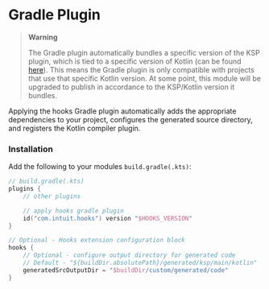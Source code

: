 # Gradle Plugin

> **Warning**
> 
> The Gradle plugin automatically bundles a specific version of the KSP plugin, which is tied to a specific version of Kotlin (can be found [here](./settings.gradle.kts#19)). This means the Gradle plugin is only compatible with projects that use that specific Kotlin version. At some point, this module will be upgraded to publish in accordance to the KSP/Kotlin version it bundles.

Applying the hooks Gradle plugin automatically adds the appropriate dependencies to your project, configures the generated source directory, and registers the Kotlin compiler plugin.

### Installation

Add the following to your modules `build.gradle(.kts)`:

```kotlin
// build.gradle(.kts)
plugins {
    // other plugins

    // apply hooks gradle plugin
    id("com.intuit.hooks") version "$HOOKS_VERSION"
}

// Optional - Hooks extension configuration block
hooks {
    // Optional - configure output directory for generated code
    // Default - "${buildDir.absolutePath}/generated/ksp/main/kotlin"
    generatedSrcOutputDir = "$buildDir/custom/generated/code"
}
```
